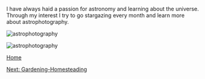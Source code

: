 I have always haid a passion for astronomy and learning about the universe. 
Through my interest I try to go stargazing every month and learn more about astrophotography.

![astrophotography](webb-stsci-01hygj40m03m78wnacjtjmp73r-2k)

![astrophotography](jeremy-thomas-pq2DJBntZW0-unsplash)

[Home](README.md)

[Next: Gardening-Homesteading](Gardening-Homesteading.md)

